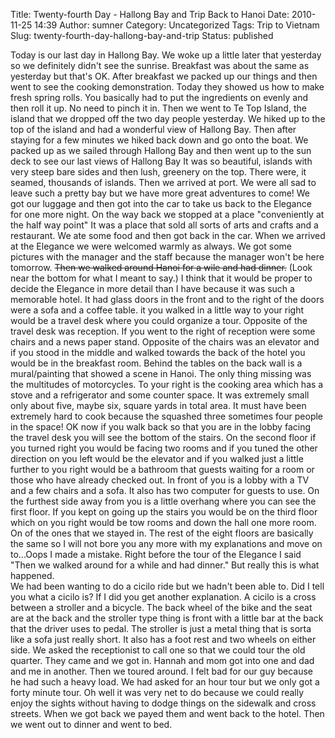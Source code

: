 Title: Twenty-fourth Day - Hallong Bay and Trip Back to Hanoi
Date: 2010-11-25 14:39
Author: sumner
Category: Uncategorized
Tags: Trip to Vietnam
Slug: twenty-fourth-day-hallong-bay-and-trip
Status: published

Today is our last day in Hallong Bay. We woke up a little later that
yesterday so we definitely didn't see the sunrise. Breakfast was about
the same as yesterday but that's OK. After breakfast we packed up our
things and then went to see the cooking demonstration. Today they showed
us how to make fresh spring rolls. You basically had to put the
ingredients on evenly and then roll it up. No need to pinch it in. Then
we went to Te Top Island, the island that we dropped off the two day
people yesterday. We hiked up to the top of the island and had a
wonderful view of Hallong Bay. Then after staying for a few minutes we
hiked back down and go onto the boat. We packed up as we sailed through
Hallong Bay and then went up to the sun deck to see our last views of
Hallong Bay It was so beautiful, islands with very steep bare sides and
then lush, greenery on the top. There were, it seamed, thousands of
islands. Then we arrived at port. We were all sad to leave such a pretty
bay but we have more great adventures to come! We got our luggage and
then got into the car to take us back to the Elegance for one more
night. On the way back we stopped at a place "conveniently at the half
way point" It was a place that sold all sorts of arts and crafts and a
restaurant. We ate some food and then got back in the car. When we
arrived at the Elegance we were welcomed warmly as always. We got some
pictures with the manager and the staff because the manager won't be
here tomorrow. ~~Then we walked around Hanoi for a wile and had
dinner.~~ (Look near the bottom for what I meant to say.) I think that
it would be proper to decide the Elegance in more detail than I have
because it was such a memorable hotel. It had glass doors in the front
and to the right of the doors were a sofa and a coffee table. it you
walked in a little way to your right would be a travel desk where you
could organize a tour. Opposite of the travel desk was reception. If you
went to the right of reception were some chairs and a news paper stand.
Opposite of the chairs was an elevator and if you stood in the middle
and walked towards the back of the hotel you would be in the breakfast
room. Behind the tables on the back wall is a mural/painting that showed
a scene in Hanoi. The only thing missing was the multitudes of
motorcycles. To your right is the cooking area which has a stove and a
refrigerator and some counter space. It was extremely small only about
five, maybe six, square yards in total area. It must have been extremely
hard to cook because the squashed three sometimes four people in the
space! OK now if you walk back so that you are in the lobby facing the
travel desk you will see the bottom of the stairs. On the second floor
if you turned right you would be facing two rooms and if you tuned the
other direction on you left would be the elevator and if you walked just
a little further to you right would be a bathroom that guests waiting
for a room or those who have already checked out. In front of you is a
lobby with a TV and a few chairs and a sofa. It also has two computer
for guests to use. On the furthest side away from you is a little
overhang where you can see the first floor. If you kept on going up the
stairs you would be on the third floor which on you right would be tow
rooms and down the hall one more room. On of the ones that we stayed in.
The rest of the eight floors are basically the same so I will not bore
you any more with my explanations and move on to...Oops I made a
mistake. Right before the tour of the Elegance I said "Then we walked
around for a while and had dinner." But really this is what happened.  
We had been wanting to do a cicilo ride but we hadn't been able to. Did
I tell you what a cicilo is? If I did you get another explanation. A
cicilo is a cross between a stroller and a bicycle. The back wheel of
the bike and the seat are at the back and the stroller type thing is
front with a little bar at the back that the driver uses to pedal. The
stroller is just a metal thing that is sorta like a sofa just really
short. It also has a foot rest and two wheels on either side. We asked
the receptionist to call one so that we could tour the old quarter. They
came and we got in. Hannah and mom got into one and dad and me in
another. Then we toured around. I felt bad for our guy because he had
such a heavy load. We had asked for an hour tour but we only got a forty
minute tour. Oh well it was very net to do because we could really enjoy
the sights without having to dodge things on the sidewalk and cross
streets. When we got back we payed them and went back to the hotel. Then
we went out to dinner and went to bed.
